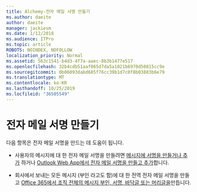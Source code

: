 ```yaml
---
title: Alchemy-전자 메일 서명 만들기
ms.author: daeite
author: daeite
manager: jackiesm
ms.date: 1/12/2018
ms.audience: ITPro
ms.topic: article
ROBOTS: NOINDEX, NOFOLLOW
localization_priority: Normal
ms.assetid: 563c1541-b4d3-4f7a-aaec-8b3b1477e517
ms.openlocfilehash: 32b4cdb51aaf065d7da5a1021b6970d50815cc9e
ms.sourcegitcommit: 0b06093dabd685f76cc39b1d7c0f8b03883b6e79
ms.translationtype: MT
ms.contentlocale: ko-KR
ms.lasthandoff: 10/25/2019
ms.locfileid: "36505549"
---
```

# <a name="create-email-signatures"></a>전자 메일 서명 만들기

다음 항목은 전자 메일 서명을 만드는 데 도움이 됩니다.
  
- 사용자의 메시지에 대 한 전자 메일 서명을 만들려면 [메시지에 서명을 만들거나 추가](https://support.office.com/article/8ee5d4f4-68fd-464a-a1c1-0e1c80bb27f2.aspx) 하거나 [Outlook Web App에서 전자 메일 서명을 만들고 추가](https://support.office.com/article/0f230564-11b9-4239-83de-f10cbe4dfdfc.aspx)합니다.
    
- 회사에서 보내는 모든 메시지 (부인 라고도 함)에 대 한 전역 전자 메일 서명을 만들고 [Office 365에서 조직 전체의 메시지 부인, 서명, 바닥글 또는 머리글을](https://go.microsoft.com/fwlink/p/?linkid=391096)만듭니다.
    

